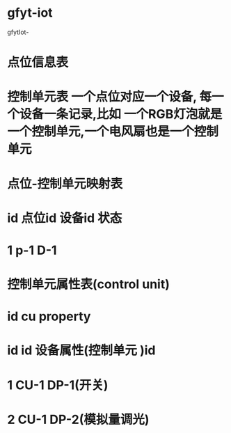 # gfyt-iot
gfytIot-

# 点位信息表

#  控制单元表  一个点位对应一个设备, 每一个设备一条记录,比如 一个RGB灯泡就是一个控制单元,一个电风扇也是一个控制单元

# 点位-控制单元映射表
# 	id  点位id    设备id    状态
#   1    p-1      D-1

# 控制单元属性表(control unit)
#   id  cu property
#   id  id    设备属性(控制单元 )id
# 	1   CU-1       DP-1(开关)
# 	2   CU-1       DP-2(模拟量调光)

